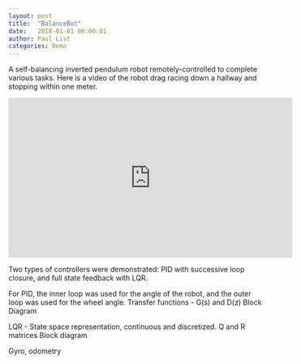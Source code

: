 ```yaml
---
layout: post
title:  "BalanceBot"
date:   2018-01-01 00:00:01
author: Paul List
categories: Demo
---
```


A self-balancing inverted pendulum robot remotely-controlled to complete various tasks. Here is a video of the robot drag racing down a hallway and stopping within one meter.

<iframe width="560" height="315" src="https://www.youtube.com/embed/icoMt7SklTc" frameborder="0" allow="accelerometer; autoplay; clipboard-write; encrypted-media; gyroscope; picture-in-picture" allowfullscreen></iframe>





Two types of controllers were demonstrated: PID with successive loop closure, and full state feedback with LQR.

For PID, the inner loop was used for the angle of the robot, and the outer loop was used for the wheel angle.
Transfer functions - G(s) and D(z)
Block Diagram

LQR - State space representation, continuous and discretized.
Q and R matrices
Block diagram

Gyro, odometry
